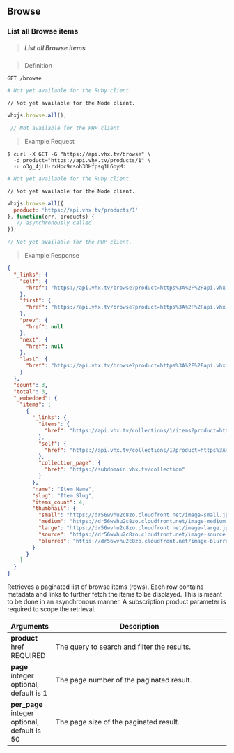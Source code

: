 <!-- ___PRODUCTS____________________________ -->
<h2 class="head-3 margin-top-xlarge padding-top-xlarge border-top margin-bottom-medium" id="browse">Browse</h2>

<h3 class="text-2 head-4 text--navy text--bold margin-top-large margin-bottom-medium" id="browse-all">List all Browse items</h3>

> <h5 class="head-5 text--white margin-bottom-medium">List all Browse items</h5>

> Definition

```shell
GET /browse
```

```ruby
# Not yet available for the Ruby client.
```

```node
// Not yet available for the Node client.
```

```javascript
vhxjs.browse.all();
```

```php
 // Not available for the PHP client
```

> Example Request

```shell
$ curl -X GET -G "https://api.vhx.tv/browse" \
  -d product="https://api.vhx.tv/products/1" \
  -u o3g_4jLU-rxHpc9rsoh3DHfpsq1L6oyM:
```

```ruby
# Not yet available for the Ruby client.
```

```node
// Not yet available for the Node client.
```

```javascript
vhxjs.browse.all({
  product: 'https://api.vhx.tv/products/1'
}, function(err, products) {
   // asynchronously called
});
```

```php
// Not yet available for the PHP client.
```

> Example Response

```json
{
  "_links": {
    "self": {
      "href": "https://api.vhx.tv/browse?product=https%3A%2F%2Fapi.vhx.tv%2Fproducts%2F1"
    },
    "first": {
      "href": "https://api.vhx.tv/browse?product=https%3A%2F%2Fapi.vhx.tv%2Fproducts%2F1"
    },
    "prev": {
      "href": null
    },
    "next": {
      "href": null
    },
    "last": {
      "href": "https://api.vhx.tv/browse?product=https%3A%2F%2Fapi.vhx.tv%2Fproducts%2F1"
    }
  },
  "count": 3,
  "total": 3,
  "_embedded": {
    "items": [
      {
        "_links": {
          "items": {
            "href": "https://api.vhx.tv/collections/1/items?product=https%3A%2F%2Fapi.vhx.tv%2Fproducts%2F1"
          },
          "self": {
            "href": "https://api.vhx.tv/collections/1?product=https%3A%2F%2Fapi.vhx.tv%2Fproducts%2F1"
          },
          "collection_page": {
            "href": "https://subdomain.vhx.tv/collection"
          }
        },
        "name": "Item Name",
        "slug": "Item Slug",
        "items_count": 4,
        "thumbnail": {
          "small": "https://dr56wvhu2c8zo.cloudfront.net/image-small.jpg",
          "medium": "https://dr56wvhu2c8zo.cloudfront.net/image-medium.jpg",
          "large": "https://dr56wvhu2c8zo.cloudfront.net/image-large.jpg",
          "source": "https://dr56wvhu2c8zo.cloudfront.net/image-source.jpg",
          "blurred": "https://dr56wvhu2c8zo.cloudfront.net/image-blurred.jpg",
        }
      }
    ]
  }
}
```

<section class="text-2 contain margin-bottom-medium">
  <p>Retrieves a paginated list of browse items (rows). Each row contains metadata and links to further fetch the items to be displayed. This is meant to be done in an asynchronous manner. A subscription product parameter is required to scope the retrieval.</p>
</section>

<table>
  <thead>
    <tr class="text-2">
      <th class="padding-medium nowrap">Arguments</th>
      <th class="padding-medium" width="100%">Description</th>
    </tr>
  </thead>

  <tbody>
    <tr class="text-2 border-bottom border--light-gray">
      <td class="nowrap">
        <strong class="is-block text--navy">product</strong>
        <span class="is-block text--transparent text-3">href</span>
        <span class="text--yellow text-3">REQUIRED</span>
      </td>
      <td>The query to search and filter the results.</td>
    </tr>
    <tr class="text-2 border-bottom border--light-gray">
      <td>
        <strong class="is-block text--navy">page</strong>
        <span class="is-block text--transparent text-3">integer</span>
        <span class="text--transparent text-3">optional, default is 1</span>
      </td>
      <td>The page number of the paginated result.</td>
    </tr>
    <tr class="text-2 border-bottom border--light-gray">
      <td>
        <strong class="is-block text--navy">per_page</strong>
        <span class="is-block text--transparent text-3">integer</span>
        <span class="text--transparent text-3">optional, default is 50</span>
      </td>
      <td>The page size of the paginated result.</td>
    </tr>
  </tbody>
</table>
